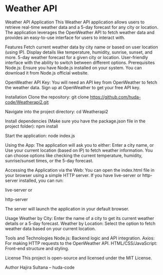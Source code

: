 # Weather API

Weather API Application
This Weather API application allows users to retrieve real-time weather data and a 5-day forecast for any city or location. The application leverages the OpenWeather API to fetch weather data and provides an easy-to-use interface for users to interact with.

Features
Fetch current weather data by city name or based on user location (using IP).
Display details like temperature, humidity, sunrise, sunset, and more.
5-day weather forecast for a given city or location.
User-friendly interface with the ability to switch between different options.
Prerequisites
Node.js: Ensure you have Node.js installed on your system. You can download it from Node.js official website.

OpenWeather API Key: You will need an API key from OpenWeather to fetch the weather data. Sign up at OpenWeather to get your free API key.

Installation
Clone the repository:
git clone https://github.com/huda-code/Weatherapi2.git

Navigate into the project directory:
cd Weatherapi2

Install dependencies (Make sure you have the package.json file in the project folder):
npm install

Start the application:
node index.js

Using the App:
The application will ask you to either:
Enter a city name, or
Use your current location (based on IP) to fetch weather information.
You can choose options like checking the current temperature, humidity, sunrise/sunset times, or the 5-day forecast.

Accessing the Application via the Web:
You can open the index.html file in your browser using a simple HTTP server. If you have live-server or http-server installed, you can run:

live-server
or

http-server

The server will launch the application in your default browser.

Usage
Weather by City: Enter the name of a city to get its current weather details or a 5-day forecast.
Weather by Location: Select the option to fetch weather data based on your current location.

Tools and Technologies
Node.js: Backend logic and API integration.
Axios: For making HTTP requests to the OpenWeather API.
HTML/CSS/JavaScript: Front-end structure and styling.

License
This project is open-source and licensed under the MIT License.

Author
Hajira Sultana – huda-code
